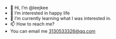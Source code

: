 - 👋 Hi, I’m @leejkee
- 👀 I’m interested in happy life
- 🌱 I’m currently learning what I was interested in.
- 📫 How to reach me?
- You can email me <3130533326@qq.com>
<!---
leejkee/leejkee is a ✨ special ✨ repository because its `README.md` (this file) appears on your GitHub profile.
You can click the Preview link to take a look at your changes.
--->
